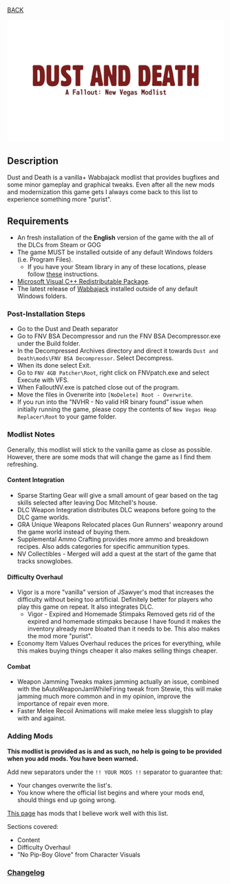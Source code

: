 
[BACK](..)

![Dust and Death Logo](./img/branding/dustanddeath.png)

## Description
Dust and Death is a vanilla+ Wabbajack modlist that provides bugfixes and some minor gameplay and graphical tweaks. Even after all the new mods and modernization this game gets I always come back to this list to experience something more "purist".

## Requirements
- An fresh installation of the **English** version of the game with the all of the DLCs from Steam or GOG
- The game MUST be installed outside of any default Windows folders (i.e. Program Files). 
	- If you have your Steam library in any of these locations, please follow [these](https://github.com/LostDragonist/steam-library-setup-tool/wiki/Usage-Guide) instructions.
- [Microsoft Visual C++ Redistributable Package](https://aka.ms/vs/16/release/vc_redist.x64.exe).
- The latest release of [Wabbajack](https://github.com/wabbajack-tools/wabbajack/releases) installed outside of any default Windows folders.

### Post-Installation Steps
- Go to the Dust and Death separator
- Go to FNV BSA Decompressor and run the FNV BSA Decompressor.exe under the Build folder.
- In the Decompressed Archives directory and direct it towards `Dust and Death\mods\FNV BSA Decompressor`. Select Decompress.
- When its done select Exit.
- Go to `FNV 4GB Patcher\Root`, right click on FNVpatch.exe and select Execute with VFS.
- When FalloutNV.exe is patched close out of the program.
- Move the files in Overwrite into `[NoDelete] Root - Overwrite`.
- If you run into the "NVHR - No valid HR binary found" issue when initially running the game, please copy the contents of `New Vegas Heap Replacer\Root` to your game folder.

### Modlist Notes
Generally, this modlist will stick to the vanilla game as close as possible. However, there are some mods that will change the game as I find them refreshing.

#### Content Integration
- Sparse Starting Gear will give a small amount of gear based on the tag skills selected after leaving Doc Mitchell's house.
- DLC Weapon Integration distributes DLC weapons before going to the DLC game worlds.
- GRA Unique Weapons Relocated places Gun Runners' weaponry around the game world instead of buying them.
- Supplemental Ammo Crafting provides more ammo and breakdown recipes. Also adds categories for specific ammunition types.
- NV Collectibles - Merged will add a quest at the start of the game that tracks snowglobes.

#### Difficulty Overhaul
- Vigor is a more "vanilla" version of JSawyer's mod that increases the difficulty without being too artificial. Definitely better for players who play this game on repeat. It also integrates DLC.
	- Vigor - Expired and Homemade Stimpaks Removed gets rid of the expired and homemade stimpaks because I have found it makes the inventory already more bloated than it needs to be. This also makes the mod more "purist".
- Economy Item Values Overhaul reduces the prices for everything, while this makes buying things cheaper it also makes selling things cheaper.

#### Combat
- Weapon Jamming Tweaks makes jamming actually an issue, combined with the bAutoWeaponJamWhileFiring tweak from Stewie, this will make jamming much more common and in my opinion, improve the importance of repair even more.
- Faster Melee Recoil Animations will make melee less sluggish to play with and against.

### Adding Mods
**This modlist is provided as is and as such, no help is going to be provided when you add mods. You have been warned.**

Add new separators under the `!! YOUR MODS !!` separator to guarantee that:
- Your changes overwrite the list's.
- You know where the official list begins and where your mods end, should things end up going wrong.

[This page](https://biblioklept.github.io/guides/fnv-modules/) has mods that I believe work well with this list.

Sections covered:
- Content
- Difficulty Overhaul
- "No Pip-Boy Glove" from Character Visuals

### [Changelog](./changelog/)